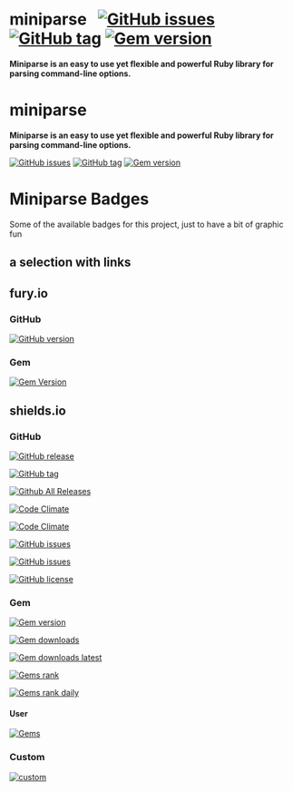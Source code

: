 
# miniparse &nbsp; [![GitHub issues](https://img.shields.io/github/issues/jmrod4/miniparse.svg)](https://github.com/jmrod4/miniparse/issues) [![GitHub tag](https://img.shields.io/github/tag/jmrod4/miniparse.svg)](https://github.com/jmrod4/miniparse) [![Gem version](https://img.shields.io/gem/v/miniparse.svg)](https://rubygems.org/gems/miniparse)

**Miniparse is an easy to use yet flexible and powerful Ruby library for parsing command-line options.**

# miniparse

**Miniparse is an easy to use yet flexible and powerful Ruby library for parsing command-line options.**

[![GitHub issues](https://img.shields.io/github/issues/jmrod4/miniparse.svg)](https://github.com/jmrod4/miniparse/issues) [![GitHub tag](https://img.shields.io/github/tag/jmrod4/miniparse.svg)](https://github.com/jmrod4/miniparse) [![Gem version](https://img.shields.io/gem/v/miniparse.svg)](https://rubygems.org/gems/miniparse)


# Miniparse Badges

Some of the available badges for this project, just to have a bit of graphic fun

## a selection with links


## fury.io

### GitHub

[![GitHub version](https://badge.fury.io/gh/jmrod4%2Fminiparse.svg)](https://badge.fury.io/gh/jmrod4%2Fminiparse) 

### Gem

[![Gem Version](https://badge.fury.io/rb/miniparse.svg)](https://badge.fury.io/rb/miniparse)

## shields.io

### GitHub

[![GitHub release](https://img.shields.io/github/release/jmrod4/miniparse.svg)]()

[![GitHub tag](https://img.shields.io/github/tag/jmrod4/miniparse.svg)]()

[![Github All Releases](https://img.shields.io/github/downloads/jmrod4/miniparse/total.svg)]()

[![Code Climate](https://img.shields.io/codeclimate/github/jmrod4/miniparse.svg)]()

[![Code Climate](https://img.shields.io/codeclimate/coverage/github/jmrod4/miniparse.svg)]()

[![GitHub issues](https://img.shields.io/github/issues/jmrod4/miniparse.svg)]()

[![GitHub issues](https://img.shields.io/github/issues-raw/jmrod4/miniparse.svg)]()

[![GitHub license](https://img.shields.io/github/license/jmrod4/miniparse.svg)]()

### Gem

[![Gem version](https://img.shields.io/gem/v/miniparse.svg)]()

[![Gem downloads](https://img.shields.io/gem/dt/miniparse.svg)]()

[![Gem downloads latest](https://img.shields.io/gem/dtv/miniparse.svg)]()

[![Gems rank](https://img.shields.io/gem/rt/miniparse.svg)]()

[![Gems rank daily](https://img.shields.io/gem/rd/jmrod4.svg)]()

#### User

[![Gems](https://img.shields.io/gem/u/jmrod4.svg)]()

### Custom

[![custom](https://img.shields.io/badge/coolness-high-blue.svg)]()